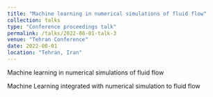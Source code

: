 ```yaml
---
title: "Machine learning in numerical simulations of fluid flow"
collection: talks
type: "Conference proceedings talk"
permalink: /talks/2022-08-01-talk-3
venue: "Tehran Conference"
date: 2022-08-01
location: "Tehran, Iran"
---
```


Machine learning in numerical simulations of fluid flow

Machine Learning integrated with numerical simulation to fluid flow 

